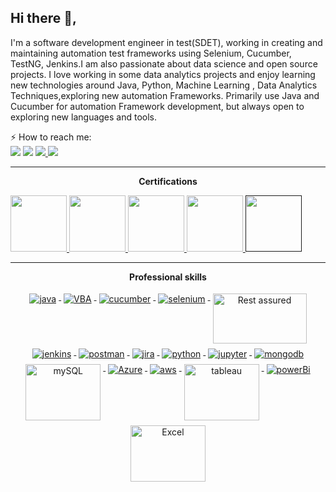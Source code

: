 ## Hi there 👋,

I'm a software development engineer in test(SDET), working in creating and maintaining automation test frameworks using
Selenium, Cucumber, TestNG, Jenkins.I am also passionate about data science and open source projects. I love working in
some data analytics projects and enjoy learning new technologies around Java, Python, Machine Learning , Data Analytics
Techniques,exploring new automation Frameworks. Primarily use Java and Cucumber for automation Framework development,
but always open to exploring new languages and tools.

⚡ How to reach me:    
[<img src="https://img.shields.io/badge/LinkedIn-0077B5?style=for-the-badge&logo=linkedin&logoColor=white" />](https://www.linkedin.com/in/bikashmishra1277/) [<img src="https://img.shields.io/badge/Portfolio-255E63?style=for-the-badge&logo=About.me&logoColor=white" />](https://bikashmishra1277.dev/) [<img src="https://img.shields.io/badge/Medium-12100E?style=for-the-badge&logo=medium&logoColor=white" /> ](https://medium.com/@bikashmishra1277/) [<img src="https://img.shields.io/badge/Credly-ff8c00?style=for-the-badge&logo=credly&logoColor=white" /> ](https://www.credly.com/users/bikash-mishra.8a1004c1)






---
<p align="center"> 
 <strong>
  Certifications
  </strong>
</p>

<a href="https://www.credly.com/badges/ab3e9c9c-b1d4-4b3a-b476-144720d761c0/public_url" title="Professional Scrum Master™ I (PSM I)">
  <img src="https://images.credly.com/size/340x340/images/a2790314-008a-4c3d-9553-f5e84eb359ba/image.png" width="90" height="90"/>
</a>
<a href="https://www.credly.com/badges/5903bc7b-0627-4238-b9c6-1a7278946bae/public_url" title="Tableau Consumer">
  <img src="https://images.credly.com/size/110x110/images/c08e3457-8b19-4ddc-ab89-1a5d2aa587c1/Consumer-600X600.png" width="90" height="90"/>
</a>
<a href="https://www.credly.com/badges/16970111-99c3-4bb9-8bc1-a08dc9f6535b/public_url" title="IBM Data Science Professional Certificate">
  <img src="https://images.credly.com/size/340x340/images/0f740f0e-52f0-4ff3-bcac-e8d2ff735c07/image.png" width="90" height="90"/>
</a>
<a href="https://www.credly.com/badges/02ea2cbc-4fb8-4373-aa6c-8a42efe92e55/public_url" title="IBM Data Analyst Professional Certificate">
  <img src="https://images.credly.com/size/340x340/images/462503e9-d76e-47ce-b82e-1d7df909ba70/Professional_Certificate_-_Data_Analyst.png" width="90" height="90"/>
</a>
<a href="" title="Microsoft Certified: Azure Fundamentals">
  <img src="https://images.credly.com/images/be8fcaeb-c769-4858-b567-ffaaa73ce8cf/image.png" width="90" height="90"/>
</a>

---

<p align="center"> 
 <strong>
  Professional skills
  </strong>
</p>

<p align="center">
  <a href="https://www.java.com/en/">
    <img src="https://www.vectorlogo.zone/logos/java/java-vertical.svg" alt="java" style="vertical-align:top; margin:4px;">
  </a>
<a href="https://learn.microsoft.com/en-us/office/vba/api/overview/">
    <img src="https://www.vectorlogo.zone/logos/microsoft_vb/microsoft_vb-ar21.svg" alt="VBA" style="vertical-align:top; margin:4px;">
  </a>
  <a href="https://cucumber.io/">
    <img src="https://www.vectorlogo.zone/logos/cucumberio/cucumberio-ar21.svg" alt="cucumber" style="vertical-align:top; margin:4px;">
  </a>
  <a href="https://www.selenium.dev/">
    <img src="https://upload.wikimedia.org/wikipedia/commons/thumb/9/9f/Selenium_logo.svg/150px-Selenium_logo.svg.png?20210927154434" alt="selenium" style="vertical-align:top; margin:4px">
</a>
<a href="https://www.selenium.dev/">
    <img src="https://media.licdn.com/dms/image/D4D12AQH1GCJbqMykGw/article-cover_image-shrink_600_2000/0/1691676585590?e=2147483647&v=beta&t=97tvVyzZ7IaiL8AblLtGLGdILY6o3SHMMdLYcal9g40" alt="Rest assured" width="150" height="80" style="vertical-align:top; margin:4px">
  </a>
  <a href="https://www.jenkins.io/">
    <img src="https://www.vectorlogo.zone/logos/jenkins/jenkins-icon.svg" alt="jenkins" style="vertical-align:top; margin:4px">
  </a>
  <a href="https://www.postman.com/">
    <img src="https://www.vectorlogo.zone/logos/getpostman/getpostman-ar21.svg" alt="postman" style="vertical-align:top; margin:4px;">
  </a>
  <a href="https://www.atlassian.com/software/jira">
    <img src="https://www.vectorlogo.zone/logos/atlassian_jira/atlassian_jira-ar21.svg" alt="jira" style="vertical-align:top; margin:4px">
  </a>
  <a href="https://www.python.org/">
    <img src="https://www.vectorlogo.zone/logos/python/python-vertical.svg" alt="python" style="vertical-align:top; margin:4px;">
  </a>
<a href="https://jupyter.org/">
    <img src="https://www.vectorlogo.zone/logos/jupyter/jupyter-ar21.svg" alt="jupyter" style="vertical-align:top; margin:4px;">
  </a>
  <a href="https://www.mongodb.com/">
    <img src="https://www.vectorlogo.zone/logos/mongodb/mongodb-ar21.svg" alt="mongodb" style="vertical-align:top; margin:4px;">
  </a>
  <a href="https://www.mysql.com/">
    <img src="https://pbs.twimg.com/profile_images/1255113654049128448/J5Yt92WW_400x400.png" alt="mySQL" width="120" height="90"style="vertical-align:top; margin:4px;">
  </a>
  <a href="https://azure.microsoft.com/en-in">
    <img src="https://www.vectorlogo.zone/logos/microsoft_azure/microsoft_azure-ar21.svg" alt="Azure" style="vertical-align:top; margin:4px">
  </a>
  <a href="https://aws.amazon.com/">
    <img src="https://www.vectorlogo.zone/logos/amazon_aws/amazon_aws-ar21.svg" alt="aws" style="vertical-align:top; margin:4px">
  </a>
  <a href="https://www.tableau.com/">
    <img src="https://upload.vectorlogo.zone/logos/tableau/images/113a311a-6d5d-4b7e-9193-79807e4844e3.svg" alt="tableau" width="120" height="90" style="vertical-align:top; margin:4px">
  </a>
  <a href="https://app.powerbi.com/">
    <img src="https://www.vectorlogo.zone/logos/microsoft_powerbi/microsoft_powerbi-ar21.svg" alt="powerBi" style="vertical-align:top; margin:4px">
  </a>
<a href="https://learn.microsoft.com/en-us/office">
    <img src="https://encrypted-tbn0.gstatic.com/images?q=tbn:ANd9GcR8k7woGMX61Im-u8ZYCOkc0e9C5fDdlB0ymA&s" alt="Excel" width="120" height="90" style="vertical-align:top; margin:4px">
  </a>


</p>
<br/>

[//]: # ()
[//]: # (<h3>Open source projects</h3>)

[//]: # (<table>)

[//]: # (  <thead align="center">)

[//]: # (    <tr border: none;>)

[//]: # (      <td><b>🧑‍💻 Projects</b></td>)

[//]: # (      <td><b>⭐ Stars</b></td>)

[//]: # (      <td><b>🎟 Forks</b></td>)

[//]: # (      <td><b>🐛 Issues</b></td>)

[//]: # (    </tr>)

[//]: # (  </thead>)

[//]: # (  <tbody>)

[//]: # (    <tr>)

[//]: # (      <td><a href="https://github.com/dipjyotimetia/HybridTestFramework"><b>HybridTestFramework</b></a></td>)

[//]: # (      <td><img alt="Stars" src="https://img.shields.io/github/stars/dipjyotimetia/HybridTestFramework?style=flat-square&labelColor=343b41"/></td>)

[//]: # (      <td><img alt="Forks" src="https://img.shields.io/github/forks/dipjyotimetia/HybridTestFramework?style=flat-square&labelColor=343b41"/></td>)

[//]: # (      <td><img alt="Issues" src="https://img.shields.io/github/issues/dipjyotimetia/HybridTestFramework?style=flat-square&labelColor=343b41"/></td>)

[//]: # (    </tr>)

[//]: # (    <tr>)

[//]: # (      <td><a href="https://github.com/dipjyotimetia/MobileTestFramework"><b>MobileTestFramework</b></a></td>)

[//]: # (      <td><img alt="Stars" src="https://img.shields.io/github/stars/dipjyotimetia/MobileTestFramework?style=flat-square&labelColor=343b41"/></td>)

[//]: # (      <td><img alt="Forks" src="https://img.shields.io/github/forks/dipjyotimetia/MobileTestFramework?style=flat-square&labelColor=343b41"/></td>)

[//]: # (      <td><img alt="Issues" src="https://img.shields.io/github/issues/dipjyotimetia/MobileTestFramework?style=flat-square&labelColor=343b41"/></td>)

[//]: # (    </tr>)

[//]: # (    <tr>)

[//]: # (      <td><a href="https://github.com/dipjyotimetia/jarvis"><b>jarvis</b></a></td>)

[//]: # (      <td><img alt="Stars" src="https://img.shields.io/github/stars/dipjyotimetia/jarvis?style=flat-square&labelColor=343b41"/></td>)

[//]: # (      <td><img alt="Forks" src="https://img.shields.io/github/forks/dipjyotimetia/jarvis?style=flat-square&labelColor=343b41"/></td>)

[//]: # (      <td><img alt="Issues" src="https://img.shields.io/github/issues/dipjyotimetia/jarvis?style=flat-square&labelColor=343b41"/></td>)

[//]: # (    </tr>)

[//]: # (    <tr>)

[//]: # (      <td><a href="https://github.com/dipjyotimetia/PlaywrightTestFramework"><b>PlaywrightTestFramework</b></a></td>)

[//]: # (      <td><img alt="Stars" src="https://img.shields.io/github/stars/dipjyotimetia/PlaywrightTestFramework?style=flat-square&labelColor=343b41"/></td>)

[//]: # (      <td><img alt="Forks" src="https://img.shields.io/github/forks/dipjyotimetia/PlaywrightTestFramework?style=flat-square&labelColor=343b41"/></td>)

[//]: # (      <td><img alt="Issues" src="https://img.shields.io/github/issues/dipjyotimetia/PlaywrightTestFramework?style=flat-square&labelColor=343b41"/></td>)

[//]: # (    </tr>)

[//]: # (    <tr>)

[//]: # (      <td><a href="https://github.com/dipjyotimetia/TestCafeTestFramework"><b>TestCafeTestFramework</b></a></td>)

[//]: # (      <td><img alt="Stars" src="https://img.shields.io/github/stars/dipjyotimetia/TestCafeTestFramework?style=flat-square&labelColor=343b41"/></td>)

[//]: # (      <td><img alt="Forks" src="https://img.shields.io/github/forks/dipjyotimetia/TestCafeTestFramework?style=flat-square&labelColor=343b41"/></td>)

[//]: # (      <td><img alt="Issues" src="https://img.shields.io/github/issues/dipjyotimetia/TestCafeTestFramework?style=flat-square&labelColor=343b41"/></td>)

[//]: # (    </tr>)

[//]: # ()
[//]: # (  </tbody>)

[//]: # (</table>)

